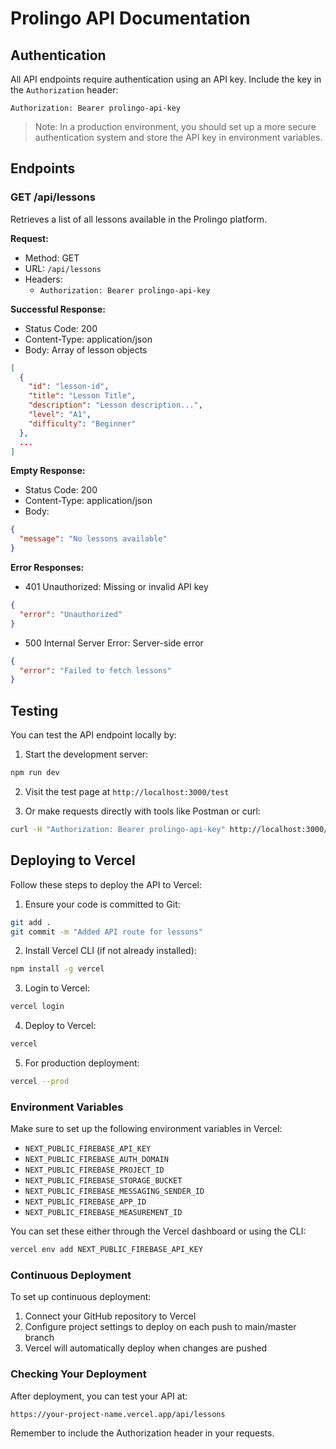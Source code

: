 # Prolingo API Documentation

## Authentication

All API endpoints require authentication using an API key. Include the key in the `Authorization` header:

```
Authorization: Bearer prolingo-api-key
```

> Note: In a production environment, you should set up a more secure authentication system and store the API key in environment variables.

## Endpoints

### GET /api/lessons

Retrieves a list of all lessons available in the Prolingo platform.

**Request:**
- Method: GET
- URL: `/api/lessons`
- Headers: 
  - `Authorization: Bearer prolingo-api-key`

**Successful Response:**
- Status Code: 200
- Content-Type: application/json
- Body: Array of lesson objects
```json
[
  {
    "id": "lesson-id",
    "title": "Lesson Title",
    "description": "Lesson description...",
    "level": "A1",
    "difficulty": "Beginner"
  },
  ...
]
```

**Empty Response:**
- Status Code: 200
- Content-Type: application/json
- Body:
```json
{
  "message": "No lessons available"
}
```

**Error Responses:**

- 401 Unauthorized: Missing or invalid API key
```json
{
  "error": "Unauthorized"
}
```

- 500 Internal Server Error: Server-side error
```json
{
  "error": "Failed to fetch lessons"
}
```

## Testing

You can test the API endpoint locally by:

1. Start the development server:
```bash
npm run dev
```

2. Visit the test page at `http://localhost:3000/test`

3. Or make requests directly with tools like Postman or curl:
```bash
curl -H "Authorization: Bearer prolingo-api-key" http://localhost:3000/api/lessons
```

## Deploying to Vercel

Follow these steps to deploy the API to Vercel:

1. Ensure your code is committed to Git:
```bash
git add .
git commit -m "Added API route for lessons"
```

2. Install Vercel CLI (if not already installed):
```bash
npm install -g vercel
```

3. Login to Vercel:
```bash
vercel login
```

4. Deploy to Vercel:
```bash
vercel
```

5. For production deployment:
```bash
vercel --prod
```

### Environment Variables

Make sure to set up the following environment variables in Vercel:

- `NEXT_PUBLIC_FIREBASE_API_KEY`
- `NEXT_PUBLIC_FIREBASE_AUTH_DOMAIN`
- `NEXT_PUBLIC_FIREBASE_PROJECT_ID`
- `NEXT_PUBLIC_FIREBASE_STORAGE_BUCKET`
- `NEXT_PUBLIC_FIREBASE_MESSAGING_SENDER_ID`
- `NEXT_PUBLIC_FIREBASE_APP_ID`
- `NEXT_PUBLIC_FIREBASE_MEASUREMENT_ID`

You can set these either through the Vercel dashboard or using the CLI:
```bash
vercel env add NEXT_PUBLIC_FIREBASE_API_KEY
```

### Continuous Deployment

To set up continuous deployment:

1. Connect your GitHub repository to Vercel
2. Configure project settings to deploy on each push to main/master branch
3. Vercel will automatically deploy when changes are pushed

### Checking Your Deployment

After deployment, you can test your API at:
```
https://your-project-name.vercel.app/api/lessons
```

Remember to include the Authorization header in your requests. 